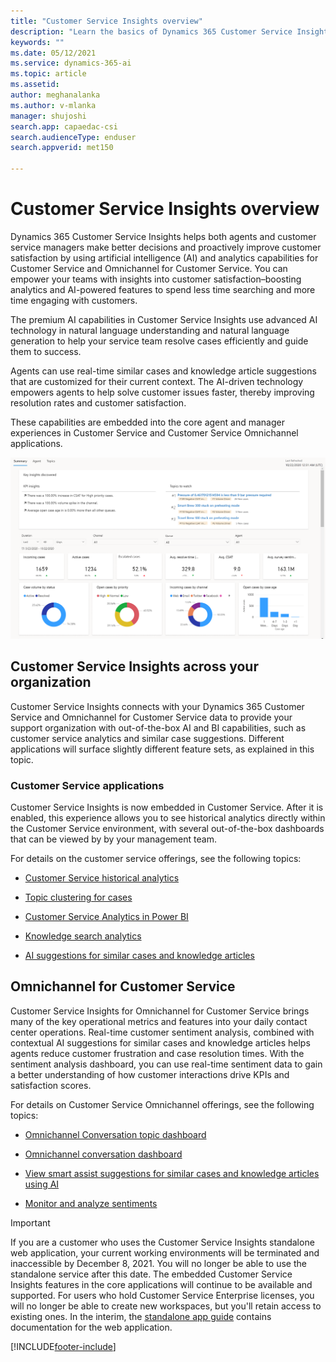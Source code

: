 ```yaml
---
title: "Customer Service Insights overview"
description: "Learn the basics of Dynamics 365 Customer Service Insights."
keywords: ""
ms.date: 05/12/2021
ms.service: dynamics-365-ai
ms.topic: article
ms.assetid: 
author: meghanalanka 
ms.author: v-mlanka
manager: shujoshi
search.app: capaedac-csi
search.audienceType: enduser
search.appverid: met150

---
```


# Customer Service Insights overview

Dynamics 365 Customer Service Insights helps both agents and customer service managers make better decisions and proactively improve customer satisfaction by using artificial intelligence (AI) and analytics capabilities for Customer Service and Omnichannel for Customer Service. You can empower your teams with insights into customer satisfaction–boosting analytics and AI-powered features to spend less time searching and more time engaging with customers.

The premium AI capabilities in Customer Service Insights use advanced AI technology in natural language understanding and natural language generation to help your service team resolve cases efficiently and guide them to success.

Agents can use real-time similar cases and knowledge article suggestions that are customized for their current context. The AI-driven technology empowers agents to help solve customer issues faster, thereby improving resolution rates and customer satisfaction.

These capabilities are embedded into the core agent and manager experiences in Customer Service and Customer Service Omnichannel applications.

![Example of KPI summary dashboard](media/summary-dashboard-analytics.png)

## Customer Service Insights across your organization

Customer Service Insights connects with your Dynamics 365 Customer Service and Omnichannel for Customer Service data to provide your support organization with out-of-the-box AI and BI capabilities, such as customer service analytics and similar case suggestions. Different applications will surface slightly different feature sets, as explained in this topic.

### Customer Service applications

Customer Service Insights is now embedded in Customer Service. After it is enabled, this experience allows you to see historical analytics directly within the Customer Service environment, with several out-of-the-box dashboards that can be viewed by by your management team.

For details on the customer service offerings, see the following topics:

- [Customer Service historical analytics](/customer-service/configure-cs-historical-analytics-csh)

- [Topic clustering for cases](/customer-service/configure-topics-clustering-cases-cs)

- [Customer Service Analytics in Power BI](/customer-service/configure-customer-service-analytics-dashboard)

- [Knowledge search analytics](/customer-service/enable-knowledge-search-insights)

- [AI suggestions for similar cases and knowledge articles](/customer-service/csw-enable-ai-suggested-cases-knowledge-articles)


## Omnichannel for Customer Service

Customer Service Insights for Omnichannel for Customer Service brings many of the key operational metrics and features into your daily contact center operations. Real-time customer sentiment analysis, combined with contextual AI suggestions for similar cases and knowledge articles helps agents reduce customer frustration and case resolution times. With the sentiment analysis dashboard, you can use real-time sentiment data to gain a better understanding of how customer interactions drive KPIs and satisfaction scores.

For details on Customer Service Omnichannel offerings, see the following topics:

- [Omnichannel Conversation topic dashboard](/customer-service/oc-conversation-topics-dashboard)

- [Omnichannel conversation dashboard](/customer-service/oc-conversation-dashboard)

- [View smart assist suggestions for similar cases and knowledge articles using AI](/customer-service/oc-view-ai-suggested-cases-articles)

- [Monitor and analyze sentiments](/customer-service/supervisor-sentiment-monitoring)


> [!Important]
> If you are a customer who uses the Customer Service Insights standalone web application, your current working environments will be terminated and inaccessible by December 8, 2021. You will no longer be able to use the standalone service after this date. The embedded Customer Service Insights features in the core applications will continue to be available and supported. For users who hold Customer Service Enterprise licenses, you will no longer be able to create new workspaces, but you'll retain access to existing ones. In the interim, the [standalone app guide](quickstart.md) contains documentation for the web application.


[!INCLUDE[footer-include](../includes/footer-banner.md)]
